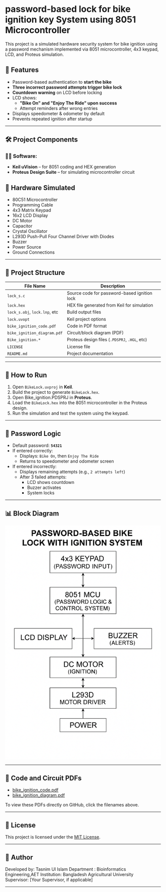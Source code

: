 # password-based lock for bike ignition key System using 8051 Microcontroller


This project is a simulated hardware security system for bike ignition using a password mechanism implemented via 8051 microcontroller, 4x3 keypad, LCD, and Proteus simulation.

## 🚀 Features
- Password-based authentication to **start the bike**
- **Three incorrect password attempts trigger bike lock**
- **Countdown warning** on LCD before locking
- LCD shows:
  - **"Bike On" and "Enjoy The Ride" upon success**
  - Attempt reminders after wrong entries
- Displays speedometer & odometer by default
- Prevents repeated ignition after startup

---
## 🛠️ Project Components

### 👨‍💻 Software:
- **Keil uVision** – for 8051 coding and HEX generation
- **Proteus Design Suite** – for simulating microcontroller circuit


## 🧩 Hardware Simulated
- 80C51 Microcontroller  
- Programming Cable  
- 4x3 Matrix Keypad  
- 16x2 LCD Display  
- DC Motor  
- Capacitor  
- Crystal Oscillator  
- L293D Push-Pull Four Channel Driver with Diodes  
- Buzzer  
- Power Source  
- Ground Connections  

---

## 📂 Project Structure

| File Name                     | Description                                  |
|------------------------------|----------------------------------------------|
| `lock_s.c`                   | Source code for password-based ignition lock |
| `lock.hex`                   | HEX file generated from Keil for simulation  |
| `lock_s.obj`, `lock.lnp`, etc| Build output files                           |
| `lock.uvopt`                 | Keil project options                         |
| `bike_ignition_code.pdf`     | Code in PDF format                           |
| `bike_ignition_diagram.pdf`  | Circuit/block diagram (PDF)                  |
| `Bike_ignition.*`            | Proteus design files (`.PDSPRJ`, `.HGL`, etc)|
| `LICENSE`                    | License file                                 |
| `README.md`                  | Project documentation                        |

---


## 🔧 How to Run

1. Open `BikeLock.uvproj` in **Keil**.
2. Build the project to generate `BikeLock.hex`.
3. Open Bike_ignition.PDSPRJ in **Proteus**.
4. Load the `BikeLock.hex` into the 8051 microcontroller in the Proteus design.
5. Run the simulation and test the system using the keypad.

---
## 📝 Password Logic

- Default password: **`54321`**
- If entered correctly:
  - Displays: `Bike On`, then `Enjoy The Ride`
  - Returns to speedometer and odometer screen
- If entered incorrectly:
  - Displays remaining attempts (e.g., `2 attempts left`)
  - After 3 failed attempts:
    - LCD shows countdown
    - Buzzer activates
    - System locks

---

## 📊 Block Diagram

![Block Diagram](A_block_diagram_of_a_password-based_bike_lock_with.png)

---

## 📎 Code and Circuit PDFs

- [bike_ignition_code.pdf](bike_ignition_code.pdf)
- [bike_ignition_diagram.pdf](bike_ignition_diagram.pdf)

To view these PDFs directly on GitHub, click the filenames above.

---

## 📜 License

This project is licensed under the [MIT License](LICENSE).

---

## 👤 Author

Developed by: Tasnim Ul Islam
Department : Bioinformatics Engineering,AET
Institution: Bangladesh Agricultural University  
Supervisor: [Your Supervisor, if applicable]

---







